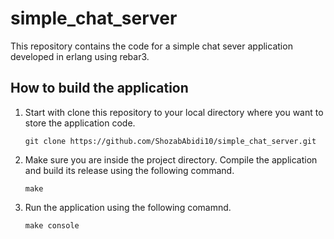 simple_chat_server
=====

This repository contains the code for a simple chat sever application developed in erlang using rebar3.

How to build the application
-----
1. Start with clone this repository to your local directory where you want to store the application code.

    `git clone https://github.com/ShozabAbidi10/simple_chat_server.git`

2. Make sure you are inside the project directory. Compile the application and build its release using the following command. 

    `make`

3. Run the application using the following comamnd.

     `make console`
